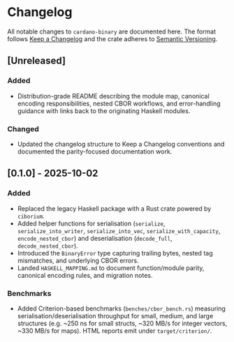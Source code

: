 # Changelog

All notable changes to `cardano-binary` are documented here. The format follows
[Keep a Changelog](https://keepachangelog.com/en/1.1.0/) and the crate adheres
to [Semantic Versioning](https://semver.org/spec/v2.0.0.html).

## [Unreleased]

### Added
- Distribution-grade README describing the module map, canonical encoding
  responsibilities, nested CBOR workflows, and error-handling guidance with
  links back to the originating Haskell modules.

### Changed
- Updated the changelog structure to Keep a Changelog conventions and
  documented the parity-focused documentation work.

## [0.1.0] - 2025-10-02

### Added
- Replaced the legacy Haskell package with a Rust crate powered by `ciborium`.
- Added helper functions for serialisation (`serialize`, `serialize_into_writer`,
  `serialize_into_vec`, `serialize_with_capacity`, `encode_nested_cbor`) and
  deserialisation (`decode_full`, `decode_nested_cbor`).
- Introduced the `BinaryError` type capturing trailing bytes, nested tag
  mismatches, and underlying CBOR errors.
- Landed `HASKELL_MAPPING.md` to document function/module parity, canonical
  encoding rules, and migration notes.

### Benchmarks
- Added Criterion-based benchmarks (`benches/cbor_bench.rs`) measuring
  serialisation/deserialisation throughput for small, medium, and large
  structures (e.g. ~250 ns for small structs, ~320 MB/s for integer vectors,
  ~330 MB/s for maps). HTML reports emit under `target/criterion/`.
